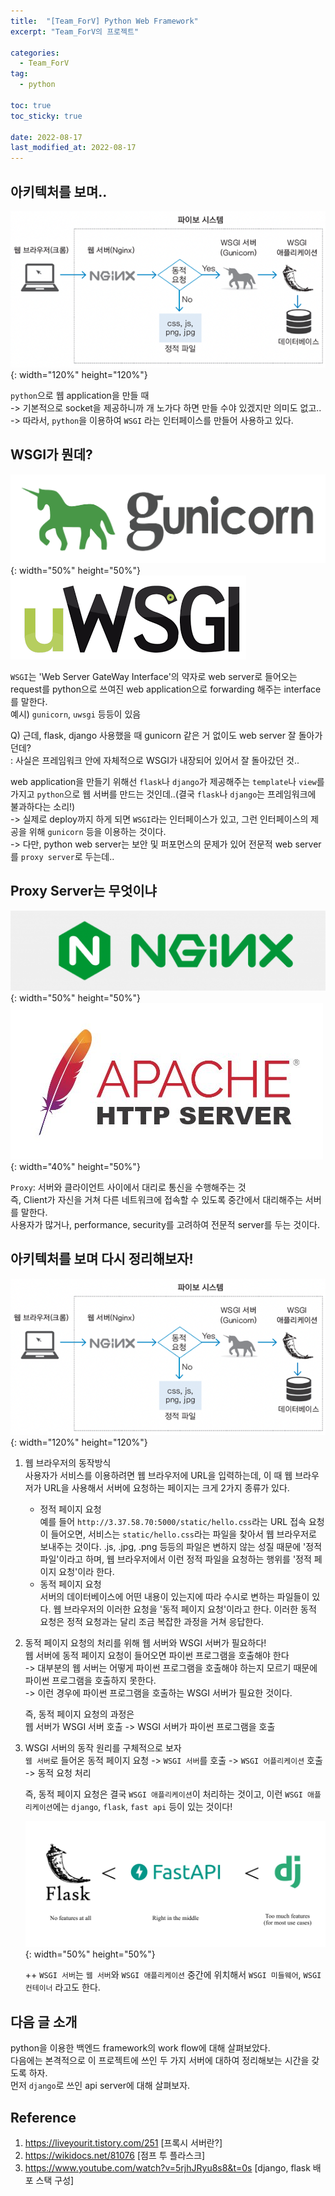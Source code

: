 ```yaml
---
title:  "[Team_ForV] Python Web Framework"
excerpt: "Team_ForV의 프로젝트"

categories:
  - Team_ForV
tag:
  - python

toc: true
toc_sticky: true

date: 2022-08-17
last_modified_at: 2022-08-17
---
```

## 아키텍처를 보며..
![image](/assets/images/Team_ForV/1-a.png){: width="120%" height="120%"}

`python`으로 웹 application을 만들 때<br>
-> 기본적으로 socket을 제공하니까 개 노가다 하면 만들 수야 있겠지만 의미도 없고..<br>
-> 따라서, `python`을 이용하여 `WSGI` 라는 인터페이스를 만들어 사용하고 있다.<br>

## WSGI가 뭔데?
![image](/assets/images/Team_ForV/1-b.png){: width="50%" height="50%"}
![image](/assets/images/Team_ForV/1-c.png)

`WSGI`는 'Web Server GateWay Interface'의 약자로 web server로 들어오는 request를 python으로 쓰여진 web application으로 forwarding 해주는 interface를 말한다.<br>
예시) `gunicorn`, `uwsgi` 등등이 있음

Q) 근데, flask, django 사용했을 때 gunicorn 같은 거 없이도 web server 잘 돌아가던데?<br>
: 사실은 프레임워크 안에 자체적으로 WSGI가 내장되어 있어서 잘 돌아갔던 것..

web application을 만들기 위해선 `flask`나 `django`가 제공해주는 `template`나 `view`를 가지고 `python`으로 웹 서버를 만드는 것인데..(결국 `flask`나 `django`는 프레임워크에 불과하다는 소리!)<br>
-> 실제로 deploy까지 하게 되면 `WSGI`라는 인터페이스가 있고, 그런 인터페이스의 제공을 위해 `gunicorn` 등을 이용하는 것이다.<br>
-> 다만, python web server는 보안 및 퍼포먼스의 문제가 있어 전문적 web server를 `proxy server`로 두는데..<br>

## Proxy Server는 무엇이냐
![image](/assets/images/Team_ForV/1-d.png){: width="50%" height="50%"}
![image](/assets/images/Team_ForV/1-e.jpeg){: width="40%" height="50%"}

`Proxy`: 서버와 클라이언트 사이에서 대리로 통신을 수행해주는 것<br>
즉, Client가 자신을 거쳐 다른 네트워크에 접속할 수 있도록 중간에서 대리해주는 서버를 말한다.<br>
사용자가 많거나, performance, security를 고려하여 전문적 server를 두는 것이다.<br>

## 아키텍처를 보며 다시 정리해보자!
![image](/assets/images/Team_ForV/1-a.png){: width="120%" height="120%"}

1. 웹 브라우저의 동작방식<br>
   사용자가 서비스를 이용하려면 웹 브라우저에 URL을 입력하는데, 이 때 웹 브라우저가 URL을 사용해서 서버에 요청하는 페이지는 크게 2가지 종류가 있다.
   - 정적 페이지 요청<br>
        예를 들어 `http://3.37.58.70:5000/static/hello.css`라는 URL 접속 요청이 들어오면, 서비스는 `static/hello.css`라는 파일을 찾아서 웹 브라우저로 보내주는 것이다. .js, .jpg, .png 등등의 파일은 변하지 않는 성질 때문에 '정적 파일'이라고 하며, 웹 브라우저에서 이런 정적 파일을 요청하는 행위를 '정적 페이지 요청'이라 한다.
   - 동적 페이지 요청<br>
        서버의 데이터베이스에 어떤 내용이 있는지에 따라 수시로 변하는 파일들이 있다. 웹 브라우저의 이러한 요청을 '동적 페이지 요청'이라고 한다. 이러한 동적 요청은 정적 요청과는 달리 조금 복잡한 과정을 거쳐 응답한다.

2. 동적 페이지 요청의 처리를 위해 웹 서버와 WSGI 서버가 필요하다!<br>
   웹 서버에 동적 페이지 요청이 들어오면 파이썬 프로그램을 호출해야 한다<br>
   -> 대부분의 웹 서버는 어떻게 파이썬 프로그램을 호출해야 하는지 모르기 때문에 파이썬 프로그램을 호출하지 못한다.<br>
   -> 이런 경우에 파이썬 프로그램을 호출하는 WSGI 서버가 필요한 것이다.<br>
   
   즉, 동적 페이지 요청의 과정은<br>
   웹 서버가 WSGI 서버 호출 -> WSGI 서버가 파이썬 프로그램을 호출<br>

3. WSGI 서버의 동작 원리를 구체적으로 보자<br>
   `웹 서버`로 들어온 동적 페이지 요청 -> `WSGI 서버`를 호출 -> `WSGI 어플리케이션` 호출 -> 동적 요청 처리<br>

   즉, 동적 페이지 요청은 결국 `WSGI 애플리케이션`이 처리하는 것이고, 이런 `WSGI 애플리케이션`에는 `django`, `flask`, `fast api` 등이 있는 것이다!<br>

   ![image](/assets/images/Team_ForV/1-g.png){: width="50%" height="50%"}

   ++ `WSGI 서버`는 `웹 서버`와 `WSGI 애플리케이션` 중간에 위치해서 `WSGI 미들웨어`, `WSGI 컨테이너` 라고도 한다.

## 다음 글 소개
python을 이용한 백엔드 framework의 work flow에 대해 살펴보았다.   
다음에는 본격적으로 이 프로젝트에 쓰인 두 가지 서버에 대하여 정리해보는 시간을 갖도록 하자.   
먼저 `django`로 쓰인 api server에 대해 살펴보자.   

## Reference
1) <https://liveyourit.tistory.com/251> [프록시 서버란?]  
2) <https://wikidocs.net/81076> [점프 투 플라스크]  
3) <https://www.youtube.com/watch?v=5rjhJRyu8s8&t=0s> [django, flask 배포 스택 구성]